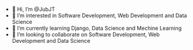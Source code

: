 - 👋 Hi, I’m @JubJT
- 👀 I’m interested in Software Development, Web Development and Data Science
- 🌱 I’m currently learning Django, Data Science and Mechine Learning
- 💞️ I’m looking to collaborate on Software Development, Web Development and Data Science
<!---
[![JubJT's github stats](https://github-readme-stats.vercel.app/api?username=JubJT&count_private=true&show_icons=true&theme=radical&hide_rank=false)](https://github.com/anuraghazra/github-readme-stats)

JubJT/JubJT is a ✨ special ✨ repository because its `README.md` (this file) appears on your GitHub profile.
You can click the Preview link to take a look at your changes.
--->

